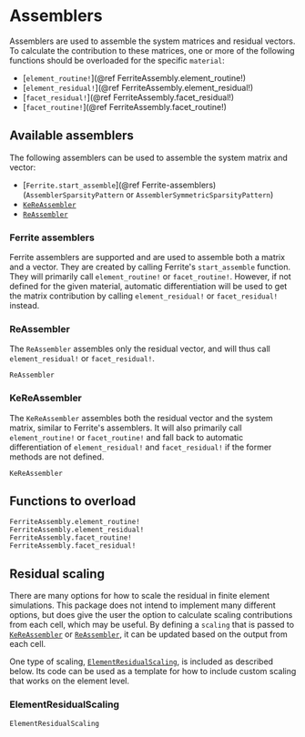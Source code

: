 # Assemblers
Assemblers are used to assemble the system matrices and residual vectors. To calculate the contribution to these matrices, one or more of the following functions should be overloaded for the specific `material`:
* [`element_routine!`](@ref FerriteAssembly.element_routine!)
* [`element_residual!`](@ref FerriteAssembly.element_residual!)
* [`facet_residual!`](@ref FerriteAssembly.facet_residual!)
* [`facet_routine!`](@ref FerriteAssembly.facet_routine!)


## Available assemblers 
The following assemblers can be used to assemble the system matrix and vector:
- [`Ferrite.start_assemble`](@ref Ferrite-assemblers) (`AssemblerSparsityPattern` or `AssemblerSymmetricSparsityPattern`)
- [`KeReAssembler`](@ref)
- [`ReAssembler`](@ref)

### Ferrite assemblers 
Ferrite assemblers are supported and are used to assemble both a matrix and a vector. They are created by calling Ferrite's `start_assemble` function. They will primarily call `element_routine!` or `facet_routine!`. 
However, if not defined for the given material, automatic differentiation will be used to get the matrix contribution by calling `element_residual!` or `facet_residual!` instead.

### ReAssembler
The `ReAssembler` assembles only the residual vector, and will thus call `element_residual!` or `facet_residual!`.
```@docs 
ReAssembler
```

### KeReAssembler
The `KeReAssembler` assembles both the residual vector and the system matrix, similar to Ferrite's assemblers. It will also primarily call `element_routine!` or `facet_routine!` and fall back to automatic differentiation of `element_residual!` and `facet_residual!` if the former methods are not defined. 
```@docs
KeReAssembler
```

## Functions to overload
```@docs
FerriteAssembly.element_routine!
FerriteAssembly.element_residual!
FerriteAssembly.facet_routine!
FerriteAssembly.facet_residual!
```

## Residual scaling
There are many options for how to scale the residual in finite element simulations.
This package does not intend to implement many different options, but does give the 
user the option to calculate scaling contributions from each cell, which may be useful.
By defining a `scaling` that is passed to [`KeReAssembler`](@ref) or [`ReAssembler`](@ref), it can be updated based on the output from each cell. 

One type of scaling, [`ElementResidualScaling`](@ref), is included as described below. Its code can be used as a template for how to include custom scaling that works on the element level.

### ElementResidualScaling
```@docs
ElementResidualScaling
```
